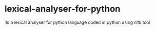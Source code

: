 # lexical-analyser-for-python
its a lexical analyser for python language coded in python using nltk tool
